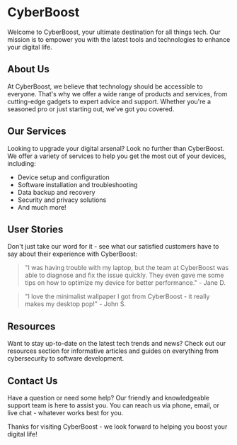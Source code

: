 <!--font:Dancing Script-->

# CyberBoost

Welcome to CyberBoost, your ultimate destination for all things tech. Our mission is to empower you with the latest tools and technologies to enhance your digital life. 

## About Us
At CyberBoost, we believe that technology should be accessible to everyone. That's why we offer a wide range of products and services, from cutting-edge gadgets to expert advice and support. Whether you're a seasoned pro or just starting out, we've got you covered.

## Our Services
Looking to upgrade your digital arsenal? Look no further than CyberBoost. We offer a variety of services to help you get the most out of your devices, including:

- Device setup and configuration
- Software installation and troubleshooting
- Data backup and recovery
- Security and privacy solutions
- And much more!

## User Stories
Don't just take our word for it - see what our satisfied customers have to say about their experience with CyberBoost:

> "I was having trouble with my laptop, but the team at CyberBoost was able to diagnose and fix the issue quickly. They even gave me some tips on how to optimize my device for better performance." - Jane D.

> "I love the minimalist wallpaper I got from CyberBoost - it really makes my desktop pop!" - John S.

## Resources
Want to stay up-to-date on the latest tech trends and news? Check out our resources section for informative articles and guides on everything from cybersecurity to software development.

## Contact Us
Have a question or need some help? Our friendly and knowledgeable support team is here to assist you. You can reach us via phone, email, or live chat - whatever works best for you.

Thanks for visiting CyberBoost - we look forward to helping you boost your digital life!

<!--

Write me content for website with wallpaper which alt text is:

"A minimalist wallpaper with a single line drawing of a cyborg, in a striking color such as bright red or blue."

The name/title of the page should not be 1:1 copy of the alt text but rather a real content of the website which is using this wallpaper.

- Use markdown format 
- Start with heading
- Heading should be short and concise
- The content should look like a real website 
- The website should not be about the wallpaper, wallpaper is just a related background
- Heading should be contain work "wallpaper" or "background"
- Include real sections like references, contact, user stories, etc. use things relevant to the page purpose.
- Feel free to use structure like headings, bullets, numbering, blockquotes, paragraphs, horizontal lines, etc.
- You can use formatting like bold or _italic_
- You can include UTF-8 emojis
- Links should be only #hash anchors (and you can refer to the document itself)
- Do not include images


---


# CyberBoost: Empowering Your Digital Life

Welcome to CyberBoost, your ultimate destination for all things tech. Our mission is to empower you with the latest tools and technologies to enhance your digital life. 

## About Us
At CyberBoost, we believe that technology should be accessible to everyone. That's why we offer a wide range of products and services, from cutting-edge gadgets to expert advice and support. Whether you're a seasoned pro or just starting out, we've got you covered.

## Our Services
Looking to upgrade your digital arsenal? Look no further than CyberBoost. We offer a variety of services to help you get the most out of your devices, including:

- Device setup and configuration
- Software installation and troubleshooting
- Data backup and recovery
- Security and privacy solutions
- And much more!

## User Stories
Don't just take our word for it - see what our satisfied customers have to say about their experience with CyberBoost:

> "I was having trouble with my laptop, but the team at CyberBoost was able to diagnose and fix the issue quickly. They even gave me some tips on how to optimize my device for better performance." - Jane D.

> "I love the minimalist wallpaper I got from CyberBoost - it really makes my desktop pop!" - John S.

## Resources
Want to stay up-to-date on the latest tech trends and news? Check out our resources section for informative articles and guides on everything from cybersecurity to software development.

## Contact Us
Have a question or need some help? Our friendly and knowledgeable support team is here to assist you. You can reach us via phone, email, or live chat - whatever works best for you.

Thanks for visiting CyberBoost - we look forward to helping you boost your digital life!

-->
